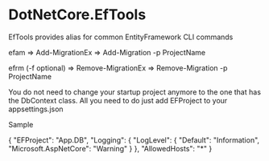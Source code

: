 # DotNetCore.EfTools

EfTools provides alias for common EntityFramework CLI commands

efam => Add-MigrationEx => Add-Migration -p ProjectName

efrm (-f optional) => Remove-MigrationEx => Remove-Migration -p ProjectName

You do not need to change your startup project anymore to the one that has the DbContext class. All you need to do just add EFProject to your appsettings.json

Sample

{
  "EFProject":  "App.DB",
  "Logging": {
    "LogLevel": {
      "Default": "Information",
      "Microsoft.AspNetCore": "Warning"
    }
  },
  "AllowedHosts": "*"
}
